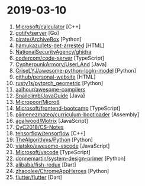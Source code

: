 # 2019-03-10

1. [Microsoft/calculator](https://github.com/Microsoft/calculator "Windows Calculator: A simple yet powerful calculator that ships with Windows") [C++]
2. [gotify/server](https://github.com/gotify/server "A simple server for sending and receiving messages in real-time per web socket. (Includes a sleek web-ui)") [Go]
3. [pirate/ArchiveBox](https://github.com/pirate/ArchiveBox "🗃 The open source self-hosted web archive. Takes browser history/bookmarks/Pocket/Pinboard/etc., saves HTML, JS, PDFs, media, and more...") [Python]
4. [hamukazu/lets-get-arrested](https://github.com/hamukazu/lets-get-arrested "This project is intended to protest against the police in Japan") [HTML]
5. [NationalSecurityAgency/ghidra](https://github.com/NationalSecurityAgency/ghidra "Ghidra is a software reverse engineering (SRE) framework") 
6. [codercom/code-server](https://github.com/codercom/code-server "Run VS Code on a remote server.") [TypeScript]
7. [CypherpunkArmory/UserLAnd](https://github.com/CypherpunkArmory/UserLAnd "Main UserLAnd Repository") [Java]
8. [CriseLYJ/awesome-python-login-model](https://github.com/CriseLYJ/awesome-python-login-model "😮python模拟登陆一些大型网站，还有一些简单的爬虫，希望对你们有所帮助❤️，如果喜欢记得给个star哦🌟") [Python]
9. [github/personal-website](https://github.com/github/personal-website "Code that'll help you kickstart a personal website that showcases your work as a software developer.") [HTML]
10. [rusty1s/pytorch_geometric](https://github.com/rusty1s/pytorch_geometric "Geometric Deep Learning Extension Library for PyTorch") [Python]
11. [aalhour/awesome-compilers](https://github.com/aalhour/awesome-compilers "😎 Curated list of awesome resources on Compilers, Interpreters and Runtimes") 
12. [Snailclimb/JavaGuide](https://github.com/Snailclimb/JavaGuide "【Java学习+面试指南】 一份涵盖大部分Java程序员所需要掌握的核心知识。") [Java]
13. [Micropoor/Micro8](https://github.com/Micropoor/Micro8 "Gitbook") 
14. [Microsoft/frontend-bootcamp](https://github.com/Microsoft/frontend-bootcamp "Frontend Workshop from HTML/CSS/JS to TypeScript/React/Redux") [TypeScript]
15. [pjimenezmateo/curriculum-bootloader](https://github.com/pjimenezmateo/curriculum-bootloader "Here I share the code of my CV, which is also a bootable bootloader :)") [Assembly]
16. [agalwood/Motrix](https://github.com/agalwood/Motrix "A full-featured download manager.") [JavaScript]
17. [CyC2018/CS-Notes](https://github.com/CyC2018/CS-Notes "😋 技术面试必备基础知识") 
18. [tensorflow/tensorflow](https://github.com/tensorflow/tensorflow "An Open Source Machine Learning Framework for Everyone") [C++]
19. [TheAlgorithms/Python](https://github.com/TheAlgorithms/Python "All Algorithms implemented in Python") [Python]
20. [viatsko/awesome-vscode](https://github.com/viatsko/awesome-vscode "🎨 A curated list of delightful VS Code packages and resources.") [JavaScript]
21. [Microsoft/vscode](https://github.com/Microsoft/vscode "Visual Studio Code") [TypeScript]
22. [donnemartin/system-design-primer](https://github.com/donnemartin/system-design-primer "Learn how to design large-scale systems. Prep for the system design interview. Includes Anki flashcards.") [Python]
23. [alibaba/fish-redux](https://github.com/alibaba/fish-redux "An assembled flutter application framework.") [Dart]
24. [zhaoolee/ChromeAppHeroes](https://github.com/zhaoolee/ChromeAppHeroes "🌈Chrome插件英雄榜, 为优秀的Chrome插件写一本中文说明书, 让Chrome插件英雄们造福人类~ ChromePluginHeroes, Write a Chinese manual for the excellent Chrome plugin, let the Chrome plugin heroes benefit the human~") [Python]
25. [flutter/flutter](https://github.com/flutter/flutter "Flutter makes it easy and fast to build beautiful mobile apps.") [Dart]
